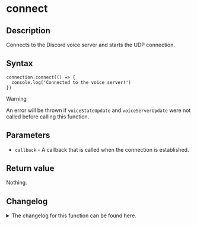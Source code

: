 # connect

## Description

Connects to the Discord voice server and starts the UDP connection.

## Syntax

```
connection.connect(() => {
  console.log('Connected to the voice server!')
})
```

> [!WARNING]  
> An error will be thrown if `voiceStateUpdate` and `voiceServerUpdate` were not called before calling this function.

## Parameters

- `callback` - A callback that is called when the connection is established.

## Return value

Nothing.

## Changelog
<details>

<summary>The changelog for this function can be found here.</summary>

### 1.0.0

- Initial implementation

### 2.0.3

- `connecting` state will always be emitted after calling this function.

</details>
